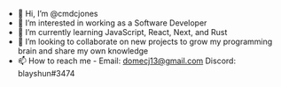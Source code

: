 - 👋 Hi, I’m @cmdcjones
- 👀 I’m interested in working as a Software Developer
- 🌱 I’m currently learning JavaScript, React, Next, and Rust
- 💞️ I’m looking to collaborate on new projects to grow my programming brain and share my own knowledge
- 📫 How to reach me - Email: domecj13@gmail.com Discord: blayshun#3474

<!---
cmdcjones/cmdcjones is a ✨ special ✨ repository because its `README.md` (this file) appears on your GitHub profile.
You can click the Preview link to take a look at your changes.
--->
